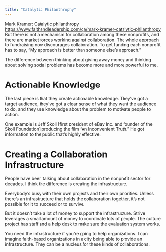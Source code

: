 ```yaml
---
title: "Catalytic Philanthrophy"
---
```


Mark Kramer: Catalytic philanthropy
https://www.faithandleadership.com/qa/mark-kramer-catalytic-philanthropy
But there is not a mechanism for collaboration among these nonprofits, and there are market forces working against collaboration. The whole approach to fundraising now discourages collaboration. To get funding each nonprofit has to say, “My approach is better than someone else’s approach.”

The difference between thinking about giving away money and thinking about solving social problems has become more and more powerful to me.

# Actionable Knowledge
The last piece is that they create actionable knowledge. They’ve got a target audience, they’ve got a clear sense of what they want the audience to do, and they use knowledge about the problem to motivate people to action.

One example is Jeff Skoll [first president of eBay Inc. and founder of the Skoll Foundation] producing the film “An Inconvenient Truth.” He got information to the public that’s highly effective.

# Creating a Collaboration Infrastructure
People have been talking about collaboration in the nonprofit sector for decades. I think the difference is creating the infrastructure.

Everybody’s busy with their own projects and their own priorities. Unless there’s an infrastructure that holds the collaboration together, it’s not possible for it to succeed or to survive.

But it doesn’t take a lot of money to support the infrastructure. Strive leverages a small amount of money to coordinate lots of people. The culture project has staff and a help desk to make sure the evaluation system works.

You need the infrastructure if you’re going to help organizations. I can imagine faith-based organizations in a city being able to provide an infrastructure. They can be a nucleus for these kinds of collaborations.
